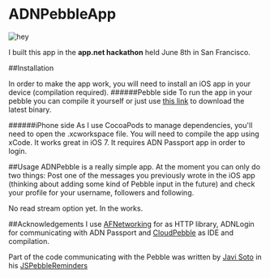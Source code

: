 # ADNPebbleApp

![hey](https://dl.dropbox.com/s/n0r2lympwj9478m/Photo%2002-08-13%2021%2007%2024.png)

I built this app in the **app.net hackathon** held June 8th in San Francisco.

##Installation

In order to make the app work, you will need to install an iOS app in your device (compilation required).
######Pebble side
To run the app in your pebble you can compile it yourself or just use [this link](http://builds.cloudpebble.net/b/7/b7bf5e4c5e5c4367b0b63d12d9b9af80/watchface.pbw) to download the latest binary.

######iPhone side
As I use CocoaPods to manage dependencies, you'll need to open the .xcworkspace file.
You will need to compile the app using xCode. It works great in iOS 7. It requires ADN Passport app in order to login. 

##Usage
ADNPebble is a really simple app. At the moment you can only do two things: Post one of the messages you previously wrote in the iOS app (thinking about adding some kind of Pebble input in the future) and check your profile for your username, followers and following.  

No read stream option yet. In the works.

##Acknowledgements
I use [AFNetworking](afnetworking.com) for as HTTP library, ADNLogin for communicating with ADN Passport and [CloudPebble](http://cloudpebble.net) as IDE and compilation. 

Part of the code communicating with the Pebble was written by [Javi Soto](http://twitter.com/javi) in his [JSPebbleReminders](https://github.com/JaviSoto/JSPebbleReminders)
